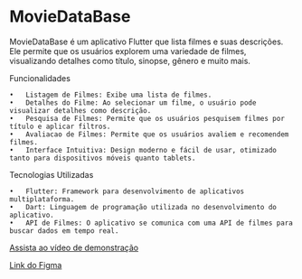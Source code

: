 # MovieDataBase

MovieDataBase é um aplicativo Flutter que lista filmes e suas descrições. Ele permite que os usuários explorem uma variedade de filmes, visualizando detalhes como título, sinopse, gênero e muito mais.

Funcionalidades

    •	Listagem de Filmes: Exibe uma lista de filmes.
    •	Detalhes do Filme: Ao selecionar um filme, o usuário pode visualizar detalhes como descrição.
    •	Pesquisa de Filmes: Permite que os usuários pesquisem filmes por título e aplicar filtros.
    •	Avaliacao de Filmes: Permite que os usuários avaliem e recomendem filmes.
    •	Interface Intuitiva: Design moderno e fácil de usar, otimizado tanto para dispositivos móveis quanto tablets.

Tecnologias Utilizadas

    •	Flutter: Framework para desenvolvimento de aplicativos multiplataforma.
    •	Dart: Linguagem de programação utilizada no desenvolvimento do aplicativo.
    •	API de Filmes: O aplicativo se comunica com uma API de filmes para buscar dados em tempo real.

[Assista ao vídeo de demonstração](https://youtube.com/shorts/wgci-8yzN8o)

[Link do Figma](https://www.figma.com/design/qiPzoozdcN97T6mDg4euEP/MovieDataBase?node-id=0-1&t=G8P8JVVAvv5obntD-1)
